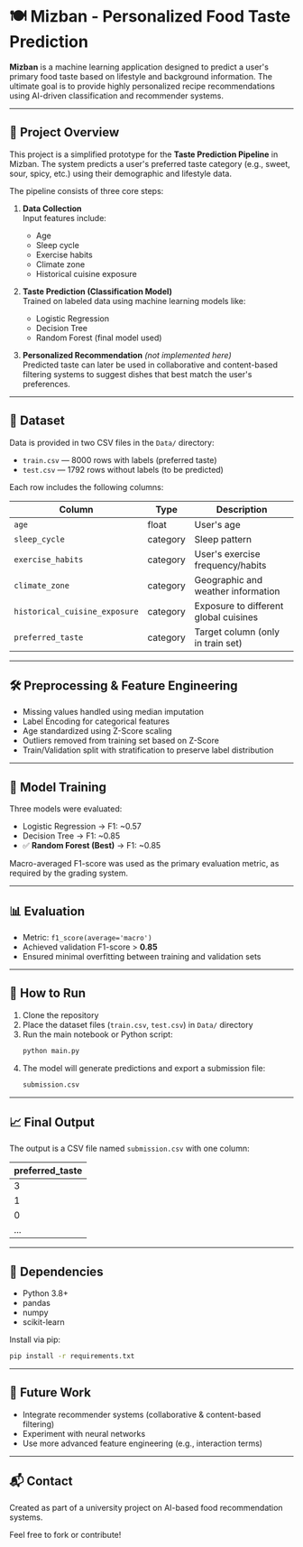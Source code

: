 
# 🍽️ Mizban - Personalized Food Taste Prediction

**Mizban** is a machine learning application designed to predict a user's primary food taste based on lifestyle and background information. The ultimate goal is to provide highly personalized recipe recommendations using AI-driven classification and recommender systems.

---

## 📌 Project Overview

This project is a simplified prototype for the **Taste Prediction Pipeline** in Mizban. The system predicts a user's preferred taste category (e.g., sweet, sour, spicy, etc.) using their demographic and lifestyle data.

The pipeline consists of three core steps:

1. **Data Collection**  
   Input features include:
   - Age  
   - Sleep cycle  
   - Exercise habits  
   - Climate zone  
   - Historical cuisine exposure  

2. **Taste Prediction (Classification Model)**  
   Trained on labeled data using machine learning models like:
   - Logistic Regression  
   - Decision Tree  
   - Random Forest (final model used)

3. **Personalized Recommendation** *(not implemented here)*  
   Predicted taste can later be used in collaborative and content-based filtering systems to suggest dishes that best match the user's preferences.

---

## 📂 Dataset

Data is provided in two CSV files in the `Data/` directory:

- `train.csv` — 8000 rows with labels (preferred taste)
- `test.csv` — 1792 rows without labels (to be predicted)

Each row includes the following columns:

| Column                        | Type      | Description                              |
|------------------------------|-----------|------------------------------------------|
| `age`                        | float     | User's age                                |
| `sleep_cycle`                | category  | Sleep pattern                             |
| `exercise_habits`           | category  | User's exercise frequency/habits          |
| `climate_zone`              | category  | Geographic and weather information        |
| `historical_cuisine_exposure`| category  | Exposure to different global cuisines     |
| `preferred_taste`           | category  | Target column (only in train set)         |

---

## 🛠️ Preprocessing & Feature Engineering

- Missing values handled using median imputation
- Label Encoding for categorical features
- Age standardized using Z-Score scaling
- Outliers removed from training set based on Z-Score
- Train/Validation split with stratification to preserve label distribution

---

## 🤖 Model Training

Three models were evaluated:

- Logistic Regression → F1: ~0.57  
- Decision Tree → F1: ~0.85  
- ✅ **Random Forest (Best)** → F1: ~0.85

Macro-averaged F1-score was used as the primary evaluation metric, as required by the grading system.

---

## 📊 Evaluation

- Metric: `f1_score(average='macro')`  
- Achieved validation F1-score > **0.85**
- Ensured minimal overfitting between training and validation sets

---

## 🚀 How to Run

1. Clone the repository  
2. Place the dataset files (`train.csv`, `test.csv`) in `Data/` directory  
3. Run the main notebook or Python script:
   ```bash
   python main.py
   ```
4. The model will generate predictions and export a submission file:
   ```bash
   submission.csv
   ```

---

## 📈 Final Output

The output is a CSV file named `submission.csv` with one column:

| preferred_taste |
|-----------------|
| 3               |
| 1               |
| 0               |
| ...             |

---

## 📎 Dependencies

- Python 3.8+
- pandas
- numpy
- scikit-learn

Install via pip:
```bash
pip install -r requirements.txt
```

---

## 🧠 Future Work

- Integrate recommender systems (collaborative & content-based filtering)
- Experiment with neural networks
- Use more advanced feature engineering (e.g., interaction terms)

---

## 📬 Contact

Created as part of a university project on AI-based food recommendation systems.

Feel free to fork or contribute!
